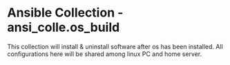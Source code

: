 # Ansible Collection - ansi_colle.os_build

This collection will install & uninstall software after os has been installed.
All configurations here will be shared among linux PC and home server.
